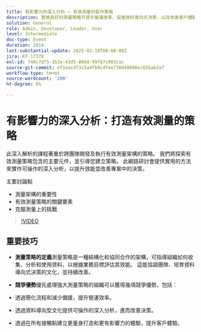 ```yaml
---
title: 有影響力的深入分析 — 有效測量的製作策略
description: 實施良好的測量策略可提升營運效率、促進資料導向式決策，以及改善客戶體驗，為組織提供競爭優勢。
solution: General
role: Admin, Developer, Leader, User
level: Intermediate
doc-type: Event
duration: 2814
last-substantial-update: 2025-02-18T00:00:00Z
jira: KT-17378
exl-id: f40c7d75-1b2e-43d5-80dd-99f87c003cac
source-git-commit: ef1eacd73c5a4fb9cdfee730d40606ec65bab2a7
workflow-type: tm+mt
source-wordcount: '200'
ht-degree: 0%

---
```


# 有影響力的深入分析：打造有效測量的策略

此深入解析的課程著重於跨團隊開發及執行有效測量架構的策略。 我們將探索有效測量策略包含的主要元件，並引導您建立策略。 此網路研討會提供實用的方法來實作可操作的深入分析，以提升效能並改善專案中的決策。

主要討論點

* 測量架構的重要性
* 有效測量策略的關鍵要素
* 克服測量上的挑戰

>[!VIDEO](https://video.tv.adobe.com/v/3444457/?learn=on&enablevpops)

## 重要技巧

* **測量策略的定義**&#x200B;測量策略是一種結構化和協同合作的架構，可指導組織如何收集、分析和使用資料，以根據業務目標評估其效能。 這能協調團隊、培育資料導向式決策的文化，並持續改善。

* **競爭優勢**&#x200B;優先處理強大測量策略的組織可以獲得幾項競爭優勢，包括：

* 透過簡化流程和減少備援，提升營運效率。
* 透過資料導向型文化提供可操作的深入分析，進而改善決策。
* 透過在所有接觸點建立更量身打造和更有影響力的體驗，提升客戶體驗。
